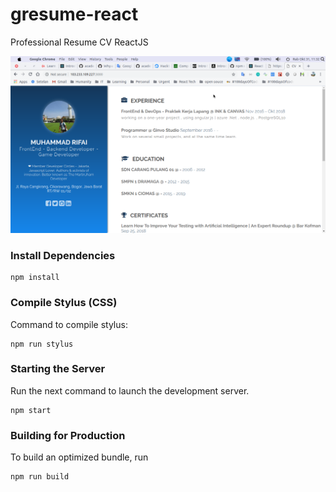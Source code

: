 # gresume-react
Professional Resume CV ReactJS


![gresume](https://github.com/academyyyy12/my-cv/blob/master/cv-martin.png)



### Install Dependencies
```
npm install
```

### Compile Stylus (CSS)
Command to compile stylus:
```
npm run stylus
```

### Starting the Server
Run the next command to launch the development server. 
```
npm start
```

### Building for Production
To build an optimized bundle, run
```
npm run build
```
